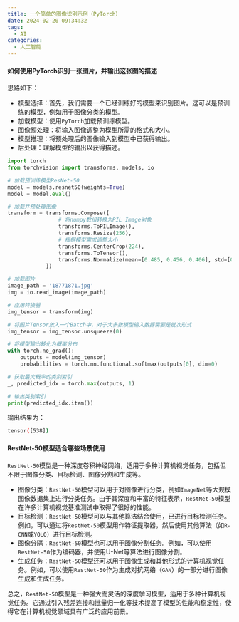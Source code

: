 ```yaml
---
title: 一个简单的图像识别示例（PyTorch）
date: 2024-02-20 09:34:32
tags:
  - AI
categories:
  - 人工智能
---
```


#### 如何使用PyTorch识别一张图片，并输出这张图的描述

思路如下：
- 模型选择：首先，我们需要一个已经训练好的模型来识别图片。这可以是预训练的模型，例如用于图像分类的模型。
- 加载模型：使用`PyTorch`加载预训练模型。
- 图像预处理：将输入图像调整为模型所需的格式和大小。
- 模型推理：将预处理后的图像输入到模型中已获得输出。
- 后处理：理解模型的输出以获得描述。
<!-- more -->

```python
import torch
from torchvision import transforms, models, io

# 加载预训练模型ResNet-50
model = models.resnet50(weights=True)
model = model.eval()

# 加载并预处理图像
transform = transforms.Compose([
                # 将numpy数组转换为PIL Image对象
                transforms.ToPILImage(),
                transforms.Resize(256),
                # 根据模型需求调整大小
                transforms.CenterCrop(224),
                transforms.ToTensor(),
                transforms.Normalize(mean=[0.485, 0.456, 0.406], std=[0.229, 0.224, 0.225]),
            ])

# 加载图片
image_path = '18771871.jpg'
img = io.read_image(image_path)

# 应用转换器
img_tensor = transform(img)

# 将图片Tensor放入一个Batch中，对于大多数模型输入数据需要是批次形式
img_tensor = img_tensor.unsqueeze(0)

# 将模型输出转化为概率分布
with torch.no_grad():
    outputs = model(img_tensor)
    probabilities = torch.nn.functional.softmax(outputs[0], dim=0)

# 获取最大概率的类别索引
_, predicted_idx = torch.max(outputs, 1)

# 输出类别索引
print(predicted_idx.item())
```
输出结果为：
```bash
tensor([538])
```

#### RestNet-50模型适合哪些场景使用

`RestNet-50`模型是一种深度卷积神经网络，适用于多种计算机视觉任务，包括但不限于图像分类、目标检测、图像分割和生成等。
- 图像分类：`RestNet-50`模型可以用于对图像进行分类，例如`ImageNet`等大规模图像数据集上进行分类任务。由于其深度和丰富的特征表示，`RestNet-50`模型在许多计算机视觉基准测试中取得了很好的性能。
- 目标检测：`RestNet-50`模型可以与其他算法结合使用，已进行目标检测任务。例如，可以通过将`RestNet-50`模型用作特征提取器，然后使用其他算法（如`R-CNN`或`YOLO`）进行目标检测。
- 图像分隔：`RestNet-50`模型也可以用于图像分割任务。例如，可以使用`RestNet-50`作为编码器，并使用U-Net等算法进行图像分割。
- 生成任务：`RestNet-50`模型还可以用于图像生成和其他形式的计算机视觉任务。例如，可以使用`RestNet-50`作为生成对抗网络（`GAN`）的一部分进行图像生成和生成任务。

总之，`RestNet-50`模型是一种强大而灵活的深度学习模型，适用于多种计算机视觉任务。它通过引入残差连接和批量归一化等技术提高了模型的性能和稳定性，使得它在计算机视觉领域具有广泛的应用前景。